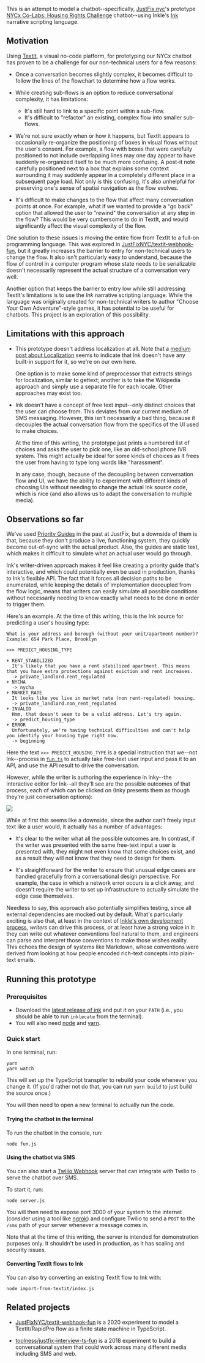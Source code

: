 This is an attempt to model a chatbot--specifically, [JustFix.nyc][]'s prototype [NYCx Co-Labs: Housing Rights Challenge][nycx] chatbot--using Inkle's [Ink][] narrative scripting language.

[JustFix.nyc]: https://justfix.nyc
[nycx]: https://www1.nyc.gov/html/nycx/housingchallenge/challenge
[Ink]: https://www.inklestudios.com/ink/

## Motivation

Using [TextIt][], a visual no-code platform, for prototyping our NYCx chatbot has proven to be a challenge for our non-technical users for a few reasons:

* Once a conversation becomes slightly complex, it becomes difficult to follow the lines of the flowchart to determine how a flow works.

* While creating sub-flows is an option to reduce conversational complexity, it has limitations:
  * It's still hard to link to a specific point within a sub-flow.
  * It's difficult to "refactor" an existing, complex flow into smaller sub-flows.

* We're not sure exactly when or how it happens, but TextIt appears to occasionally re-organize the positioning of boxes in visual flows without the user's consent. For example, a flow with boxes that were carefully positioned to not include overlapping lines may one day appear to have suddenly re-organized itself to be much more confusing.  A post-it note carefully positioned next to a box that explains some context surrounding it may suddenly appear in a completely different place in a subsequent page load.  Not only is this confusing, it's also unhelpful for preserving one's sense of spatial navigation as the flow evolves.

* It's difficult to make changes to the flow that affect many conversation points at once. For example, what if we wanted to provide a "go back" option that allowed the user to "rewind" the conversation at any step in the flow?  This would be very cumbersome to do in TextIt, and would significantly affect the visual complexity of the flow.

One solution to these issues is moving the entire flow from TextIt to a full-on programming language. This was explored in [JustFixNYC/textit-webhook-fun][], but it greatly increases the barrier to entry for non-technical users to change the flow.  It also isn't particularly easy to understand, because the flow of control in a computer program whose state needs to be serializable doesn't necessarily represent the actual structure of a conversation very well.

Another option that keeps the barrier to entry low while still addressing TextIt's limitations is to use the _Ink_ narrative scripting language. While the language was originally created for non-technical writers to author "Choose Your Own Adventure"-style games, it has potential to be useful for chatbots. This project is an exploration of this possibility.

[TextIt]: https://textit.com/

## Limitations with this approach

* This prototype doesn't address localization at all. Note that a [medium post about Localization][l10n] seems to indicate that Ink doesn't have any built-in support for it, so we're on our own here. 

  One option is to make some kind of preprocessor that extracts strings for localization, similar to gettext; another is to take the Wikipedia approach and simply use a separate file for each locale. Other approaches may exist too.

* Ink doesn't have a concept of free text input--only distinct choices that the user can choose from. This deviates from our current medium of SMS messaging. However, this isn't necessarily a bad thing, because it decouples the actual conversation flow from the specifics of the UI used to make choices.

  At the time of this writing, the prototype just prints a numbered list of choices and asks the user to pick one, like an old-school phone IVR system. This might actually be ideal for some kinds of choices as it frees the user from having to type long words like "harassment".
  
  In any case, though, because of the decoupling between conversation flow and UI, we have the ability to experiment with different kinds of choosing UIs without needing to change the actual Ink source code, which is nice (and also allows us to adapt the conversation to multiple media).

[l10n]: https://johnnemann.medium.com/localizing-ink-with-unity-42a4cf3590f3

## Observations so far

We've used [Priority Guides][] in the past at JustFix, but a downside of them is that, because they don't produce a live, functioning system, they quickly become out-of-sync with the actual product. Also, the guides are static text, which makes it difficult to simulate what an actual user would go through.

Ink's writer-driven approach makes it feel like creating a priority guide that's interactive, and which could potentially even be used in production, thanks to Ink's flexible API.  The fact that it forces all decision paths to be enumerated, while keeping the details of implementation decoupled from the flow logic, means that writers can easily simulate all possible conditions without necessarily needing to know exactly what needs to be done in order to trigger them.

Here's an example.  At the time of this writing, this is the Ink source for predicting a user's housing type:

```
What is your address and borough (without your unit/apartment number)? Example: 654 Park Place, Brooklyn

>>> PREDICT_HOUSING_TYPE

+ RENT_STABILIZED
  It's likely that you have a rent stabilized apartment. This means that you have extra protections against eviction and rent increases.
  -> private_landlord.rent_regulated
+ NYCHA
  -> nycha
+ MARKET_RATE
  It looks like you live in market rate (non rent-regulated) housing.
  -> private_landlord.non_rent_regulated
+ INVALID
  Hmm, that doesn't seem to be a valid address. Let's try again.
  -> predict_housing_type
+ ERROR
  Unfortunately, we're having technical difficulties and can't help you identify your housing type right now.
  -> beginning
```

Here the text `>>> PREDICT_HOUSING_TYPE` is a special instruction that we--not Ink--process in [`fun.ts`](fun.ts) to actually take free-text user input and pass it to an API, and use the API result to drive the conversation.

However, while the writer is authoring the experience in Inky--the interactive editor for Ink--all they'll see are the possible outcomes of that process, each of which can be clicked on (Inky presents them as though they're just conversation options):

<img src="inky-screenshot.png">

While at first this seems like a downside, since the author can't freely input text like a user would, it actually has a number of advantages:

* It's clear to the writer what all the possible outcomes are. In contrast, if the writer was presented with the same free-text input a user is presented with, they might not even know that some choices exist, and as a result they will not know that they need to design for them.

* It's straightforward for the writer to ensure that unusual edge cases are handled gracefully from a conversational design perspective.  For example, the case in which a network error occurs is a click away, and doesn't require the writer to set up infrastructure to actually simulate the edge case themselves.

Needless to say, this approach also potentially simplifies testing, since all external dependencies are mocked out by default. What's particularly exciting is also that, at least in the context of [Inkle's own development process][gdc_talk], _writers_ can drive this process, or at least have a strong voice in it: they can write out whatever conventions feel natural to them, and engineers can parse and interpret those conventions to make those wishes reality.  This echoes the design of systems like Markdown, whose conventions were derived from looking at how people encoded rich-text concepts into plain-text emails.

[gdc_talk]: https://www.youtube.com/watch?v=3eYHtDGOM8U
[Priority Guides]: https://alistapart.com/article/priority-guides-a-content-first-alternative-to-wireframes/

## Running this prototype

### Prerequisites

- Download the [latest release of ink](https://github.com/inkle/ink/releases) and put it on your `PATH` (i.e., you should be able to run `inklecate` from the terminal).
- You will also need [node](https://nodejs.org) and [yarn](https://yarnpkg.com/getting-started/install).

### Quick start

In one terminal, run:

```
yarn
yarn watch
```

This will set up the TypeScript transpiler to rebuild your code whenever you change it. (If you'd rather not do that, you can run `yarn build` to just build the source once.)

You will then need to open a new terminal to actually run the code.

#### Trying the chatbot in the terminal

To run the chatbot in the console, run:

```
node fun.js
```

#### Using the chatbot via SMS

You can also start a [Twilio Webhook][] server that can integrate with Twilio to serve the chatbot over SMS.

To start it, run:

```
node server.js
```

You will then need to expose port 3000 of your system to the internet (consider using a tool like [ngrok][]) and configure Twilio to send a `POST` to the `/sms` path of your server whenever a message comes in.

Note that at the time of this writing, the server is intended for demonstration purposes only. It shouldn't be used in production, as it has scaling and security issues.

[ngrok]: https://ngrok.com/

#### Converting TextIt flows to Ink

You can also try converting an existing TextIt flow to Ink with:

```
node import-from-textit/index.js
```

[Twilio Webhook]: https://www.twilio.com/docs/usage/webhooks

## Related projects

- [JustFixNYC/textit-webhook-fun][] is a 2020 experiment to model a TextIt/RapidPro flow as a finite state machine in TypeScript.

- [toolness/justfix-interview-ts-fun](https://github.com/toolness/justfix-interview-ts-fun) is a 2018 experiment to build a conversational system that could work across many different media including SMS and web.

[JustFixNYC/textit-webhook-fun]: https://github.com/JustFixNYC/textit-webhook-fun
